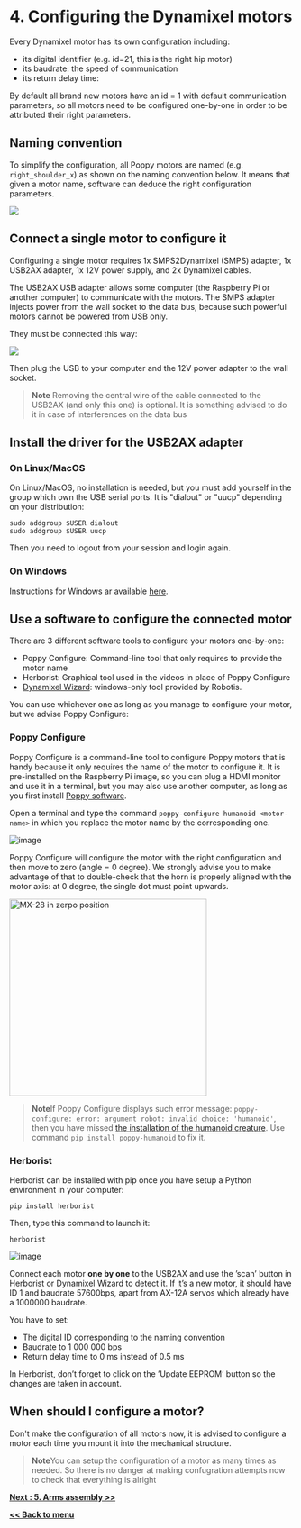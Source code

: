 # 4. Configuring the Dynamixel motors

Every Dynamixel motor has its own configuration including:
* its digital identifier (e.g. id=21, this is the right hip motor)
* its baudrate: the speed of communication
* its return delay time:

By default all brand new motors have an id = 1 with default communication parameters, so all motors need to be configured one-by-one in order to be attributed their right parameters.

## Naming convention
To simplify the configuration, all Poppy motors are named (e.g. `right_shoulder_x`) as shown on the naming convention below. It means that given a motor name, software can deduce the right configuration parameters.

![](../../img/humanoid/torso-motors.png)

## Connect a single motor to configure it
Configuring a single motor requires 1x SMPS2Dynamixel (SMPS) adapter, 1x USB2AX adapter, 1x 12V power supply, and 2x Dynamixel cables.

The USB2AX USB adapter allows some computer (the Raspberry Pi or another computer) to communicate with the motors. The SMPS adapter injects power from the wall socket to the data bus, because such powerful motors cannot be powered from USB only.

They must be connected this way:

![](img/dynamixel-setup.jpg)

Then plug the USB to your computer and the 12V power adapter to the wall socket.

> **Note** Removing the central wire of the cable connected to the USB2AX (and only this one) is optional. It is something advised to do it in case of interferences on the data bus

## Install the driver for the USB2AX adapter
### On Linux/MacOS
On Linux/MacOS, no installation is needed, but you must add yourself in the group which own the USB serial ports. It is "dialout" or "uucp" depending on your distribution:

    sudo addgroup $USER dialout
    sudo addgroup $USER uucp

Then you need to logout from your session and login again.

### On Windows
Instructions for Windows ar available [here](http://www.xevelabs.com/doku.php?id=product:usb2ax:quickstart).

## Use a software to configure the connected motor

There are 3 different software tools to configure your motors one-by-one:
-   Poppy Configure: Command-line tool that only requires to provide the motor name
-   Herborist: Graphical tool used in the videos in place of Poppy Configure
-   [Dynamixel Wizard](http://support.robotis.com/en/software/roboplus/dynamixel_monitor/quickstart/dynamixel_monitor_connection.htm): windows-only tool provided by Robotis.

You can use whichever one as long as you manage to configure your motor, but we advise Poppy Configure:

### Poppy Configure
Poppy Configure is a command-line tool to configure Poppy motors that is handy because it only requires the name of the motor to configure it.
It is pre-installed on the Raspberry Pi image, so you can plug a HDMI monitor and use it in a terminal, but you may also use another computer, as long as you first install [Poppy software](../../installation/poppy-softwares.md).

Open a terminal<!-- TODO shall we tell how here? Via the Jupyter notebook terminal of poppy.local?--> and type the command `poppy-configure humanoid <motor-name>` in which you replace the motor name by the corresponding one.

![image](img/poppy-configure-humanoid.png)

Poppy Configure will configure the motor with the right configuration and then move to zero (angle = 0 degree). We strongly advise you to make advantage of that to double-check that the horn is properly aligned with the motor axis: at 0 degree, the single dot must point upwards.

<img src="../../img/humanoid/mx28-zero.jpg" title="MX-28 in zerpo position" style="width: 350px;" />

> **Note**If Poppy Configure displays such error message: `poppy-configure: error: argument robot: invalid choice: 'humanoid'`, then you have missed [the installation of the humanoid creature](../../installation/poppy-softwares.md). Use command `pip install poppy-humanoid` to fix it.

### Herborist
Herborist can be installed with pip once you have setup a Python environment in your computer:
```
pip install herborist
```    

Then, type this command to launch it:
```
herborist
```

![image](img/herborist.png)

Connect each motor **one by one** to the USB2AX and use the ’scan’ button in Herborist or Dynamixel Wizard to detect it. If it’s a new motor, it should have ID 1 and baudrate 57600bps, apart from AX-12A servos which already have a 1000000 baudrate.

You have to set:
-   The digital ID corresponding to the naming convention
-   Baudrate to 1 000 000 bps
-   Return delay time to 0 ms instead of 0.5 ms

In Herborist, don’t forget to click on the ’Update EEPROM’ button so the changes are taken in account.

## When should I configure a motor?

Don't make the configuration of all motors now, it is advised to configure a motor each time you mount it into the mechanical structure.

> **Note**You can setup the configuration of a motor as many times as needed. So there is no danger at making confugration attempts now to check that everything is alright

[**Next : 5. Arms assembly >>**](arms_assembly.md)

[**<< Back to menu**](README.md)
